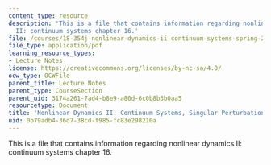 ```yaml
---
content_type: resource
description: 'This is a file that contains information regarding nonlinear dynamics
  II: continuum systems chapter 16.'
file: /courses/18-354j-nonlinear-dynamics-ii-continuum-systems-spring-2015/0b79adb436d738cdf985fc83e298210a_MIT18_354JS15_Ch16.pdf
file_type: application/pdf
learning_resource_types:
- Lecture Notes
license: https://creativecommons.org/licenses/by-nc-sa/4.0/
ocw_type: OCWFile
parent_title: Lecture Notes
parent_type: CourseSection
parent_uid: 3174a261-7ad4-b8e9-a80d-6c0b8b3b0aa5
resourcetype: Document
title: 'Nonlinear Dynamics II: Continuum Systems, Singular Perturbations'
uid: 0b79adb4-36d7-38cd-f985-fc83e298210a
---
```

This is a file that contains information regarding nonlinear dynamics II: continuum systems chapter 16.